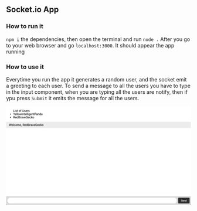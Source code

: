 ## Socket.io App

### How to run it

`npm i` the dependencies, then open the terminal and run `node .` After you go to your web browser and go `localhost:3000`. It should appear the app running

### How to use it

Everytime you run the app it generates a random user, and the socket emit a greeting to each user. To send a message to all the users you have to type in the input component, when you are typing all the users are notify, then if ypu press `Submit` it emits the message for all the users.

![wireframe](assets/socket-app-main%20page.png)
